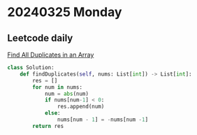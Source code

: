 # 20240325 Monday

## Leetcode daily

[Find All Duplicates in an Array](https://leetcode.com/problems/find-all-duplicates-in-an-array/?envType=daily-question&envId=2024-03-25)

```py
class Solution:
    def findDuplicates(self, nums: List[int]) -> List[int]:
        res = []
        for num in nums:
            num = abs(num)
            if nums[num-1] < 0:
                res.append(num)
            else:
                nums[num - 1] = -nums[num -1]
        return res
```

